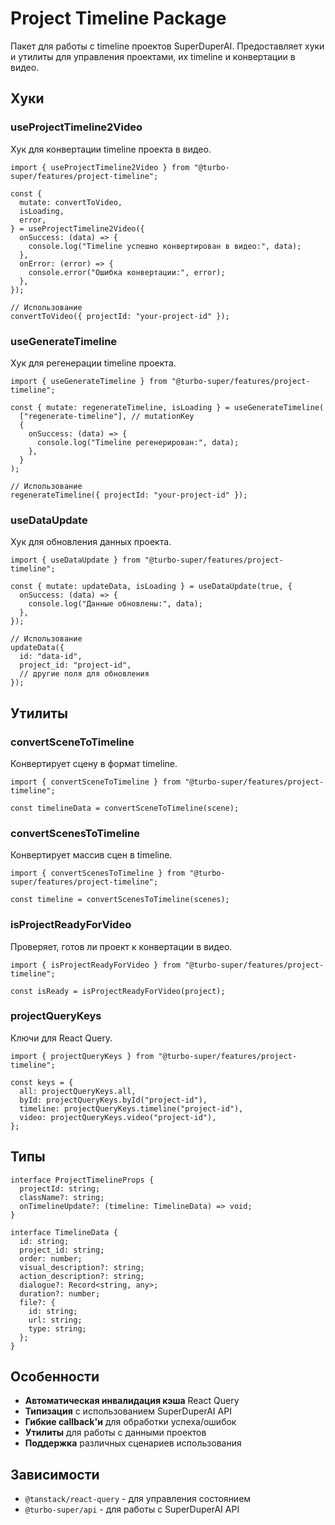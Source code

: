 # Project Timeline Package

Пакет для работы с timeline проектов SuperDuperAI. Предоставляет хуки и утилиты для управления проектами, их timeline и конвертации в видео.

## Хуки

### useProjectTimeline2Video

Хук для конвертации timeline проекта в видео.

```tsx
import { useProjectTimeline2Video } from "@turbo-super/features/project-timeline";

const {
  mutate: convertToVideo,
  isLoading,
  error,
} = useProjectTimeline2Video({
  onSuccess: (data) => {
    console.log("Timeline успешно конвертирован в видео:", data);
  },
  onError: (error) => {
    console.error("Ошибка конвертации:", error);
  },
});

// Использование
convertToVideo({ projectId: "your-project-id" });
```

### useGenerateTimeline

Хук для регенерации timeline проекта.

```tsx
import { useGenerateTimeline } from "@turbo-super/features/project-timeline";

const { mutate: regenerateTimeline, isLoading } = useGenerateTimeline(
  ["regenerate-timeline"], // mutationKey
  {
    onSuccess: (data) => {
      console.log("Timeline регенерирован:", data);
    },
  }
);

// Использование
regenerateTimeline({ projectId: "your-project-id" });
```

### useDataUpdate

Хук для обновления данных проекта.

```tsx
import { useDataUpdate } from "@turbo-super/features/project-timeline";

const { mutate: updateData, isLoading } = useDataUpdate(true, {
  onSuccess: (data) => {
    console.log("Данные обновлены:", data);
  },
});

// Использование
updateData({
  id: "data-id",
  project_id: "project-id",
  // другие поля для обновления
});
```

## Утилиты

### convertSceneToTimeline

Конвертирует сцену в формат timeline.

```tsx
import { convertSceneToTimeline } from "@turbo-super/features/project-timeline";

const timelineData = convertSceneToTimeline(scene);
```

### convertScenesToTimeline

Конвертирует массив сцен в timeline.

```tsx
import { convertScenesToTimeline } from "@turbo-super/features/project-timeline";

const timeline = convertScenesToTimeline(scenes);
```

### isProjectReadyForVideo

Проверяет, готов ли проект к конвертации в видео.

```tsx
import { isProjectReadyForVideo } from "@turbo-super/features/project-timeline";

const isReady = isProjectReadyForVideo(project);
```

### projectQueryKeys

Ключи для React Query.

```tsx
import { projectQueryKeys } from "@turbo-super/features/project-timeline";

const keys = {
  all: projectQueryKeys.all,
  byId: projectQueryKeys.byId("project-id"),
  timeline: projectQueryKeys.timeline("project-id"),
  video: projectQueryKeys.video("project-id"),
};
```

## Типы

```tsx
interface ProjectTimelineProps {
  projectId: string;
  className?: string;
  onTimelineUpdate?: (timeline: TimelineData) => void;
}

interface TimelineData {
  id: string;
  project_id: string;
  order: number;
  visual_description?: string;
  action_description?: string;
  dialogue?: Record<string, any>;
  duration?: number;
  file?: {
    id: string;
    url: string;
    type: string;
  };
}
```

## Особенности

- **Автоматическая инвалидация кэша** React Query
- **Типизация** с использованием SuperDuperAI API
- **Гибкие callback'и** для обработки успеха/ошибок
- **Утилиты** для работы с данными проектов
- **Поддержка** различных сценариев использования

## Зависимости

- `@tanstack/react-query` - для управления состоянием
- `@turbo-super/api` - для работы с SuperDuperAI API
